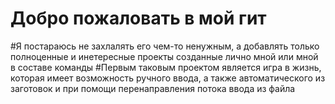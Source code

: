 # Добро пожаловать в мой гит
#Я постараюсь не захлалять его чем-то ненужным, а добавлять только полноценные и инетересные проекты созданные лично мной или мной в составе команды
#Первым таковым проектом является игра в жизнь, которая имеет возможность ручного ввода, а также автоматического из заготовок и при помощи перенаправления потока ввода из файла